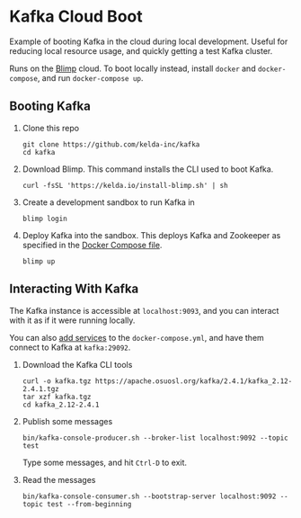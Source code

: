 # Kafka Cloud Boot

Example of booting Kafka in the cloud during local development. Useful for
reducing local resource usage, and quickly getting a test Kafka cluster.

Runs on the [Blimp](http://kelda.io) cloud. To boot locally instead, install
`docker` and `docker-compose`, and run `docker-compose up`.

## Booting Kafka

1. Clone this repo

    ```
    git clone https://github.com/kelda-inc/kafka
    cd kafka
    ```

1. Download Blimp. This command installs the CLI used to boot Kafka.

    ```
    curl -fsSL 'https://kelda.io/install-blimp.sh' | sh
    ```

1. Create a development sandbox to run Kafka in

    ```
    blimp login
    ```

1. Deploy Kafka into the sandbox. This deploys Kafka and Zookeeper as specified
   in the [Docker Compose file](./docker-compose.yml).


    ```
    blimp up
    ```

## Interacting With Kafka

The Kafka instance is accessible at `localhost:9093`, and you can interact with
it as if it were running locally.

You can also [add services](https://kelda.io/blimp/docs/config/) to the
`docker-compose.yml`, and have them connect to Kafka at `kafka:29092`.

1. Download the Kafka CLI tools

    ```
    curl -o kafka.tgz https://apache.osuosl.org/kafka/2.4.1/kafka_2.12-2.4.1.tgz
    tar xzf kafka.tgz
    cd kafka_2.12-2.4.1
    ```

1. Publish some messages

    ```
    bin/kafka-console-producer.sh --broker-list localhost:9092 --topic test
    ```

    Type some messages, and hit `Ctrl-D` to exit.

1. Read the messages

    ```
    bin/kafka-console-consumer.sh --bootstrap-server localhost:9092 --topic test --from-beginning
    ```
